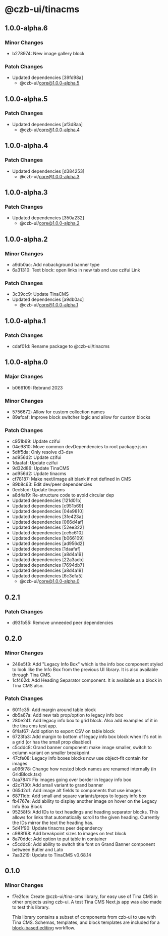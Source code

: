 # @czb-ui/tinacms

## 1.0.0-alpha.6

### Minor Changes

- b278974: New image gallery block

### Patch Changes

- Updated dependencies [39fd98a]
  - @czb-ui/core@1.0.0-alpha.5

## 1.0.0-alpha.5

### Patch Changes

- Updated dependencies [af3d8aa]
  - @czb-ui/core@1.0.0-alpha.4

## 1.0.0-alpha.4

### Patch Changes

- Updated dependencies [d384253]
  - @czb-ui/core@1.0.0-alpha.3

## 1.0.0-alpha.3

### Patch Changes

- Updated dependencies [350a232]
  - @czb-ui/core@1.0.0-alpha.2

## 1.0.0-alpha.2

### Minor Changes

- a9db0ac: Add nobackground banner type
- 6a31310: Text block: open links in new tab and use czifui Link

### Patch Changes

- 3c39cc9: Update TinaCMS
- Updated dependencies [a9db0ac]
  - @czb-ui/core@1.0.0-alpha.1

## 1.0.0-alpha.1

### Patch Changes

- cdaf01d: Rename package to @czb-ui/tinacms

## 1.0.0-alpha.0

### Major Changes

- b066109: Rebrand 2023

### Minor Changes

- 5756672: Allow for custom collection names
- 89afcaf: Improve block switcher logic and allow for custom blocks

### Patch Changes

- c951b69: Update czifui
- 04e9810: Move common devDependencies to root package.json
- 5dff5da: Only resolve d3-dsv
- ad956d2: Update czifui
- 1daafaf: Update czifui
- 9d32d86: Update TinaCMS
- ad956d2: Update tinacms
- cf78187: Make next/image alt blank if not defined in CMS
- 89b8c63: Edit dev/peer dependencies
- 0ec5fcd: Update tinacms
- a8d4a19: Re-structure code to avoid circular dep
- Updated dependencies [121d01b]
- Updated dependencies [c951b69]
- Updated dependencies [04e9810]
- Updated dependencies [3fe423a]
- Updated dependencies [066d4af]
- Updated dependencies [52ee322]
- Updated dependencies [ce5c610]
- Updated dependencies [b066109]
- Updated dependencies [ad956d2]
- Updated dependencies [1daafaf]
- Updated dependencies [a8d4a19]
- Updated dependencies [22a3acb]
- Updated dependencies [7694db7]
- Updated dependencies [a8d4a19]
- Updated dependencies [6c3efa5]
  - @czb-ui/core@1.0.0-alpha.0

## 0.2.1

### Patch Changes

- d931b55: Remove unneeded peer dependencies

## 0.2.0

### Minor Changes

- 248e5f3: Add "Legacy Info Box" which is the info box component styled to look like the Info Box from the previous UI library. It is also available through Tina CMS.
- 1cf462d: Add Heading Separator component. It is available as a block in Tina CMS also.

### Patch Changes

- 6011c35: Add margin around table block
- db5a67a: Add new tab prop/option to legacy info box
- 280e241: Add legacy info box to grid block. Also add examples of it in the tina cms test app.
- 6f4af67: Add option to export CSV on table block
- 6723fa3: Add margin to bottom of legacy info box block when it's not in a grid (or has the small prop disabled)
- c5cddc8: Grand banner component: make image smaller, switch to column variant on smaller breakpoint
- 47cfe08: Legacy info boxes blocks now use object-fit contain for images
- a096f78: Change how nested block names are renamed internally (in GridBlock.tsx)
- 0aa7841: Fix images going over border in legacy info box
- d2c7f30: Add small variant to grand banner
- 065d2d1: Add image alt fields to components that use images
- 68711db: Add small and square variants/props to legacy info box
- fb4767e: Add ability to display another image on hover on the Legacy Info Box Block
- 95258f5: Add IDs to text headings and heading separator blocks. This allows for links that automatically scroll to the given heading. Currently the IDs mirror the text the heading has.
- 5d41f90: Update tinacms peer dependency
- c988f68: Add breakpoint sizes to images on text block
- 8a70ddc: Add option to put table in container
- c5cddc8: Add ability to switch title font on Grand Banner component between Butler and Lato
- 7aa3219: Update to TinaCMS v0.68.14

## 0.1.0

### Minor Changes

- f7e2fce: Create @czb-ui/tina-cms library, for easy use of Tina CMS in other projects using czb-ui. A test Tina CMS Next.js app was also made to test this library.

  This library contains a subset of components from czb-ui to use with Tina CMS. Schemas, templates, and block templates are included for a [block-based editing](https://tina.io/docs/editing/blocks/) workflow.
